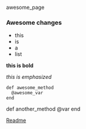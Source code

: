 awesome_page

### Awesome changes

- this
- is
- a
- list

**this is bold**

_this is emphasized_

```
def awesome_method
  @awesome_var
end
```

  def another_method
    @var
  end

[Readme](./README.md)

